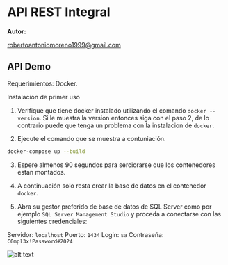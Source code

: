 # API REST Integral

**Autor:**

robertoantoniomoreno1999@gmail.com  

## API Demo

Requerimientos: Docker.

Instalación de primer uso

1. Verifique que tiene docker instalado utilizando el comando `docker --version`.
Si le muestra la version entonces siga con el paso 2, de lo contrario puede que tenga un problema con la instalacion de `docker`.

2. Ejecute el comando que se muestra a contuniación.

```bash
docker-compose up --build
```

3. Espere almenos 90 segundos para serciorarse que los contenedores estan montados.

4. A continuación solo resta crear la base de datos en el contenedor `docker`.

5. Abra su gestor preferido de base de datos de SQL Server como por ejemplo `SQL Server Management Studio` y proceda a conectarse con las siguientes credenciales:

Servidor: `localhost`
Puerto: `1434`
Login: `sa`
Contraseña: `C0mpl3x!Password#2024`

![alt text](https://github.com/[RoberrtoIA]/[ntegral-api]/blob/tree/f/docker/mssql-conect.png?raw=true)
